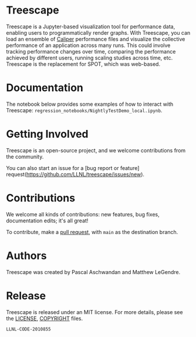 # Treescape

Treescape is a Jupyter-based visualization tool for performance data, enabling
users to programmatically render graphs. With Treescape, you can load an
ensemble of [Caliper](https://github.com/LLNL/caliper) performance files and
visualize the collective performance of an application across many runs. This
could involve tracking performance changes over time, comparing the performance
achieved by different users, running scaling studies across time, etc.
Treescape is the replacement for SPOT, which was web-based.

# Documentation

The notebook below provides some examples of how to interact with Treescape:
`regression_notebooks/NightlyTestDemo_local.ipynb`.

# Getting Involved

Treescape is an open-source project, and we welcome contributions from the
community.

You can also start an issue for a [bug report or feature] request(https://github.com/LLNL/treescape/issues/new).

# Contributions

We welcome all kinds of contributions: new features, bug fixes, documentation edits; it's all great!

To contribute, make a [pull request](https://github.com/LLNL/treescape/compare),
with `main` as the destination branch.

# Authors

Treescape was created by Pascal Aschwandan and Matthew LeGendre.

# Release

Treescape is released under an MIT license. For more details, please see the
[LICENSE](./LICENSE), [COPYRIGHT](./COPYRIGHT) files.

`LLNL-CODE-2010855`
